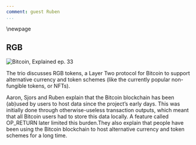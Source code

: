 ```yaml
---
comment: guest Ruben
...
```

\newpage
## RGB

![Bitcoin, Explained ep. 33](qr/33.png)

The trio discusses RGB tokens, a Layer Two protocol for Bitcoin to support alternative currency and token schemes (like the currently popular non-fungible tokens, or NFTs).

Aaron, Sjors and Ruben explain that the Bitcoin blockchain has been (ab)used by users to host data since the project’s early days. This was initially done through otherwise-useless transaction outputs, which meant that all Bitcoin users had to store this data locally. A feature called OP_RETURN later limited this burden.They also explain that people have been using the Bitcoin blockchain to host alternative currency and token schemes for a long time.
